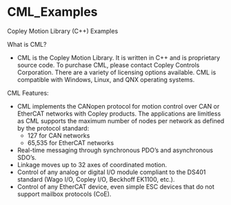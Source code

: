 # CML_Examples
Copley Motion Library (C++) Examples

What is CML?
-	CML is the Copley Motion Library. 
	It is written in C++ and is proprietary source code. 
	To purchase CML, please contact Copley Controls Corporation. 
	There are a variety of licensing options available. 
	CML is compatible with Windows, Linux, and QNX operating systems. 

CML Features:
-	CML implements the CANopen protocol for motion control over CAN or EtherCAT networks with Copley products. 
	The applications are limitless as CML supports the maximum number of nodes per network as defined by the protocol standard: 
	- 127 for CAN networks
	- 65,535 for EtherCAT networks
-	Real-time messaging through synchronous PDO’s and asynchronous SDO’s.
-	Linkage moves up to 32 axes of coordinated motion.
-	Control of any analog or digital I/O module compliant to the DS401 standard (Wago I/O, Copley I/O, Beckhoff EK1100, etc.).
-	Control of any EtherCAT device, even simple ESC devices that do not support mailbox protocols (CoE).
